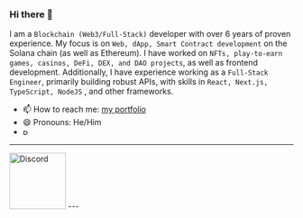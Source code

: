 ### Hi there 👋

I am a ``` Blockchain (Web3/Full-Stack) ``` developer with over 6 years of proven experience. My focus is on ``` Web, dApp, Smart Contract development ``` on the Solana chain (as well as Ethereum). I have worked on ``` NFTs, play-to-earn games, casinos, DeFi, DEX, and DAO projects ```, as well as frontend development. Additionally, I have experience working as a ``` Full-Stack Engineer ```, primarily building robust APIs, with skills in ``` React, Next.js, TypeScript, NodeJS ``` , and other frameworks.

- 📫 How to reach me: <a href = "https://stevendevblockchain.vercel.app/portfolio.html">my portfolio</a>
- 😄 Pronouns: He/Him
- <img src="https://edent.github.io/SuperTinyIcons/images/svg/phone.svg" width="10" title="Phone">
- ---
<img src="https://edent.github.io/SuperTinyIcons/images/svg/discord.svg" width="100" title="Discord">
---

